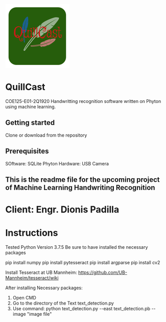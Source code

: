 ![QC logo](/QuillCast.png)
# QuillCast
COE125-E01-2Q1920
Handwritting recognition software written on Phyton using machine learning.
## Getting started
Clone or download from the repository
## Prerequisites
SOftware:
  SQLite
  Phyton
Hardware:
  USB Camera


## This is the readme file for the upcoming project of Machine Learning Handwriting Recognition

# Client: Engr. Dionis Padilla



# Instructions

Tested Python Version 3.7.5
Be sure to have installed the necessary packages

pip install numpy
pip install pytesseract
pip install argparse
pip install cv2

Install Tesseract at UB Mannheim:
https://github.com/UB-Mannheim/tesseract/wiki



After installing Necessary packages:

1. Open CMD
2. Go to the directory of the Text text_detection.py
3. Use command:
  python text_detection.py --east text_detection.pb --image "image file"
